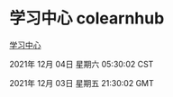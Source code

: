 # 学习中心 colearnhub
[学习中心](http://59.174.25.102:56308/colearnhub/)

2021年 12月 04日 星期六 05:30:02 CST

2021年 12月 03日 星期五 21:30:02 GMT
